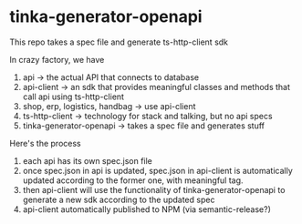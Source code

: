# tinka-generator-openapi
This repo takes a spec file and generate ts-http-client sdk

In crazy factory, we have  
1) api -> the actual API that connects to database
2) api-client -> an sdk that provides meaningful classes and methods that call api using ts-http-client
3) shop, erp, logistics, handbag -> use api-client
4) ts-http-client -> technology for stack and talking, but no api specs
5) tinka-generator-openapi -> takes a spec file and generates stuff

Here's the process  
1) each api has its own spec.json file
2) once spec.json in api is updated, spec.json in api-client is automatically updated according to the former one, with meaningful tag.
3) then api-client will use the functionality of tinka-generator-openapi to generate a new sdk according to the updated spec
4) api-client automatically published to NPM (via semantic-release?)
